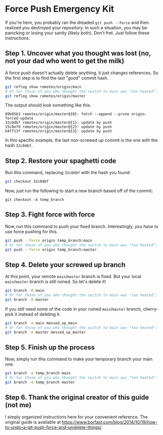 # Force Push Emergency Kit
If you're here, you probably ran the dreaded `git push --force` and then realized you destroyed your repository. In such a situation, you may be panicking or losing your sanity (likely both). Don't fret. Just follow these instructions:
## Step 1. Uncover what you thought was lost (no, not your dad who went to get the milk)
A force push doesn't actually delete anything, it just changes references. So the first step is to find the last "good" commit hash.
```sh
git reflog show remotes/origin/main
# Or for those of you who thought the switch to main was "too heated":
git reflog show remotes/origin/master
```
The output should look something like this.
```
89b85b3 remotes/origin/master@{0}: fetch --append --prune origin: forced-update
32c0dbf remotes/origin/master@{1}: update by push
15c8e79 remotes/origin/master@{2}: update by push
b4ff13f remotes/origin/master@{3}: update by push
```
In this specific example, the last non-screwed up commit is the one with the hash `32c0dbf`.
## Step 2. Restore your spaghetti code
Run this command, replacing `32c0dbf` with the hash you found:
```sh
git checkout 32c0dbf
```
Now, just run the following to start a new branch based off of the commit:
```
git checkout -b temp_branch
```
## Step 3. Fight force with force
Now, run this command to push your fixed branch. Interestingly, you *have* to use force pushing for this.
```sh
git push --force origin temp_branch:main
# Or for those of you who thought the switch to main was "too heated":
git push --force origin temp_branch:master
```
## Step 4. Delete your screwed up branch
At this point, your remote `main`/`master` branch is fixed. But your local `main`/`master` branch is still ruined. So let's delete it!
```sh
git branch -D main
# Or for those of you who thought the switch to main was "too heated":
git branch -D master
```
If you still need some of the code in your ruined `main`/`master` branch, cherry-pick it instead of deleting it.
```sh
git branch -m main messed_up_main
# Or for those of you who thought the switch to main was "too heated":
git branch -m master messed_up_master
```
## Step 5. Finish up the process
Now, simply run this command to make your temporary branch your main one.
```sh
git branch -m temp_branch main
# Or for those of you who thought the switch to main was "too heated":
git branch -m temp_branch master
```
## Step 6. Thank the original creator of this guide (not me)
I simply organized instructions here for your convenient reference. The original guide is available at https://www.borfast.com/blog/2014/10/19/how-to-undo-a-git-push-force-and-undelete-things/.
